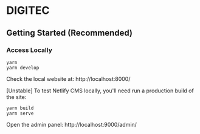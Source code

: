 # DIGITEC

## Getting Started (Recommended)

### Access Locally

```
yarn
yarn develop
```

Check the local website at: http://localhost:8000/

[Unstable] To test Netlify CMS locally, you'll need run a production build of the site:

```
yarn build
yarn serve
```

Open the admin panel: http://localhost:9000/admin/
